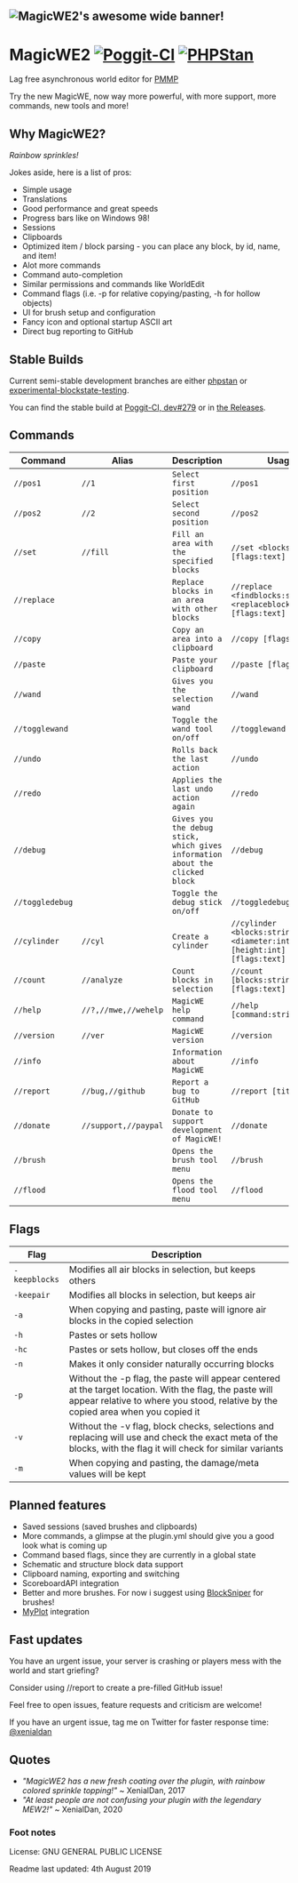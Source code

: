 ![MagicWE2's awesome wide banner!](https://github.com/thebigsmileXD/MagicWE2/blob/master/resources/magicwe_icon_wide.png)
---
# MagicWE2 [![Poggit-CI](https://poggit.pmmp.io/ci.badge/thebigsmileXD/MagicWE2/MagicWE2/master)](https://poggit.pmmp.io/ci/thebigsmileXD/MagicWE2) [![PHPStan](https://github.com/thebigsmileXD/MagicWE2/workflows/PHPStan/badge.svg)](https://github.com/thebigsmileXD/MagicWE2/actions?query=workflow%3APHPStan)
Lag free asynchronous world editor for [PMMP](https://github.com/pmmp/PocketMine-MP)

Try the new MagicWE, now way more powerful, with more support, more commands, new tools and more!

<!--[![Poggit-CI](https://poggit.pmmp.io/shield.state/MagicWE2)](https://poggit.pmmp.io/p/MagicWE2)-->
<!--[![Poggit-CI](https://poggit.pmmp.io/shield.api/MagicWE2)](https://poggit.pmmp.io/p/MagicWE2)-->
## Why MagicWE2?
_Rainbow sprinkles!_

Jokes aside, here is a list of pros:

- Simple usage
- Translations
- Good performance and great speeds
- Progress bars like on Windows 98!
- Sessions
- Clipboards
- Optimized item / block parsing - you can place any block, by id, name, and item!
- Alot more commands
- Command auto-completion
- Similar permissions and commands like WorldEdit
- Command flags (i.e. -p for relative copying/pasting, -h for hollow objects)
- UI for brush setup and configuration
- Fancy icon and optional startup ASCII art
- Direct bug reporting to GitHub
<!-- 
- schematic support
- MyPlot support
-->

## Stable Builds
Current semi-stable development branches are either [phpstan](https://github.com/thebigsmileXD/MagicWE2/tree/phpstan) or [experimental-blockstate-testing](https://github.com/thebigsmileXD/MagicWE2/tree/experimental-blockstate-testing).

You can find the stable build at [Poggit-CI, dev#279](https://poggit.pmmp.io/ci/thebigsmileXD/MagicWE2/~/dev:279) or in [the Releases](https://github.com/thebigsmileXD/MagicWE2/releases).

## Commands
| Command | Alias | Description | Usage |
| --- | --- | --- | --- |
| `//pos1` | `//1` | `Select first position` | `//pos1` |
| `//pos2` | `//2` | `Select second position` | `//pos2` |
| `//set` | `//fill` | `Fill an area with the specified blocks` | `//set <blocks:string> [flags:text]` |
| `//replace` | | `Replace blocks in an area with other blocks` | `//replace <findblocks:string> <replaceblocks:string> [flags:text]` |
| `//copy` | | `Copy an area into a clipboard` | `//copy [flags:text]` |
| `//paste` |  | `Paste your clipboard` | `//paste [flags:text]` |
| `//wand` |  | `Gives you the selection wand` | `//wand` |
| `//togglewand` |  | `Toggle the wand tool on/off` | `//togglewand` |
| `//undo` |  | `Rolls back the last action` | `//undo` |
| `//redo` |  | `Applies the last undo action again` | `//redo` |
| `//debug` |  | `Gives you the debug stick, which gives information about the clicked block` | `//debug` |
| `//toggledebug` |  | `Toggle the debug stick on/off` | `//toggledebug` |
| `//cylinder` | `//cyl` | `Create a cylinder` | `//cylinder <blocks:string> <diameter:int> [height:int] [flags:text]` |
| `//count` | `//analyze` | `Count blocks in selection` | `//count [blocks:string] [flags:text]` |
| `//help` | `//?,//mwe,//wehelp` | `MagicWE help command` | `//help [command:string]` |
| `//version` | `//ver` | `MagicWE version` | `//version` |
| `//info` |  | `Information about MagicWE` | `//info` |
| `//report` | `//bug,//github` | `Report a bug to GitHub` | `//report [title:text]` |
| `//donate` | `//support,//paypal` | `Donate to support development of MagicWE!` | `//donate` |
| `//brush` |  | `Opens the brush tool menu` | `//brush` |
| `//flood` |  | `Opens the flood tool menu` | `//flood` |

## Flags
| Flag | Description |
| --- | --- |
| `-keepblocks` | Modifies all air blocks in selection, but keeps others |
| `-keepair` | Modifies all blocks in selection, but keeps air |
| `-a` | When copying and pasting, paste will ignore air blocks in the copied selection |
| `-h` | Pastes or sets hollow |
| `-hc` | Pastes or sets hollow, but closes off the ends |
| `-n` | Makes it only consider naturally occurring blocks |
| `-p` | Without the -p flag, the paste will appear centered at the target location. With the flag, the paste will appear relative to where you stood, relative by the copied area when you copied it |
| `-v` | Without the -v flag, block checks, selections and replacing will use and check the exact meta of the blocks, with the flag it will check for similar variants |
| `-m` | When copying and pasting, the damage/meta values will be kept |

## Planned features
- Saved sessions (saved brushes and clipboards)
- More commands, a glimpse at the plugin.yml should give you a good look what is coming up
- Command based flags, since they are currently in a global state
- Schematic and structure block data support
- Clipboard naming, exporting and switching
- ScoreboardAPI integration
- Better and more brushes. For now i suggest using [BlockSniper](https://github.com/BlockHorizons/BlockSniper) for brushes!
- [MyPlot](https://github.com/jasonwynn10/MyPlot) integration

## Fast updates
You have an urgent issue, your server is crashing or players mess with the world and start griefing?

Consider using //report to create a pre-filled GitHub issue!

Feel free to open issues, feature requests and criticism are welcome!

If you have an urgent issue, tag me on Twitter for faster response time: [@xenialdan](https://twitter.com/xenialdan)

## Quotes
- _"MagicWE2 has a new fresh coating over the plugin, with rainbow colored sprinkle topping!"_ ~ XenialDan, 2017
- _"At least people are not confusing your plugin with the legendary MEW2!"_ ~ XenialDan, 2020

### Foot notes
License: GNU GENERAL PUBLIC LICENSE

Readme last updated: 4th August 2019
